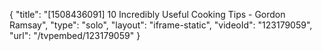 {
    "title": "[1508436091] 10 Incredibly Useful Cooking Tips - Gordon Ramsay",
    "type": "solo",
    "layout": "iframe-static",
    "videoId": "123179059",
    "url": "\/tvpembed\/123179059"
}